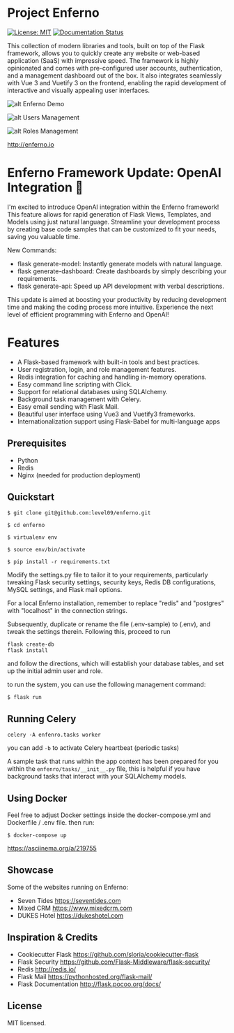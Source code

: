 Project Enferno
=================

[![License: MIT](https://img.shields.io/badge/License-MIT-yellow.svg)](https://opensource.org/licenses/MIT)
[![Documentation Status](https://readthedocs.org/projects/enferno/badge/?version=latest)](https://enferno.readthedocs.io/en/latest/?badge=latest)

This collection of modern libraries and tools, built on top of the Flask framework, allows you to quickly create any
website or web-based application (SaaS) with impressive speed. The framework is highly opinionated and comes with
pre-configured user accounts, authentication, and a management dashboard out of the box. It also integrates seamlessly
with Vue 3 and Vuetify 3 on the frontend, enabling the rapid development of interactive and visually appealing user
interfaces.

![alt Enferno Demo](https://github.com/level09/enferno/blob/master/docs/enferno-hero.gif)

![alt Users Management](https://github.com/level09/enferno/blob/master/docs/users-management.jpg)

![alt Roles Management](https://github.com/level09/enferno/blob/master/docs/roles-management.jpg)

http://enferno.io

Enferno Framework Update: OpenAI Integration 🚀
==============
I'm excited to introduce OpenAI integration within the Enferno framework! This feature allows for rapid generation of
Flask Views, Templates, and Models using just natural language. Streamline your development process by creating base
code samples that can be customized to fit your needs, saving you valuable time.

New Commands:

- flask generate-model: Instantly generate models with natural language.
- flask generate-dashboard: Create dashboards by simply describing your requirements.
- flask generate-api: Speed up API development with verbal descriptions.

This update is aimed at boosting your productivity by reducing development time and making the coding process more
intuitive. Experience the next level of efficient programming with Enferno and OpenAI!




Features
==================

- A Flask-based framework with built-in tools and best practices.
- User registration, login, and role management features.
- Redis integration for caching and handling in-memory operations.
- Easy command line scripting with Click.
- Support for relational databases using SQLAlchemy.
- Background task management with Celery.
- Easy email sending with Flask Mail.
- Beautiful user interface using Vue3 and Vuetify3 frameworks.
- Internationalization support using Flask-Babel for multi-language apps

Prerequisites
-------------

* Python
* Redis
* Nginx (needed for production deployment)

Quickstart
----------

    $ git clone git@github.com:level09/enferno.git
    
    $ cd enferno 
    
    $ virtualenv env
    
    $ source env/bin/activate 
    
    $ pip install -r requirements.txt

Modify the settings.py file to tailor it to your requirements, particularly tweaking Flask security settings, security
keys, Redis DB configurations, MySQL settings, and Flask mail options.

For a local Enferno installation, remember to replace "redis" and "postgres" with "localhost" in the connection strings.

Subsequently, duplicate or rename the file (.env-sample) to (.env), and tweak the settings therein. Following this,
proceed to run

    flask create-db
    flask install 

and follow the directions, which will establish your database tables, and set up the initial admin user and role.

to run the system, you can use the following management command:

    $ flask run

Running Celery
-------------

`celery -A enfenro.tasks worker `

you can add `-b` to activate Celery heartbeat (periodic tasks)

A sample task that runs within the app context has been prepared for you within the `enfenro/tasks/__init__.py` file,
this is helpful if you have background tasks that interact with your SQLAlchemy models.



Using Docker
------------
Feel free to adjust Docker settings inside the docker-compose.yml and Dockerfile / .env file.
then run:

    $ docker-compose up

https://asciinema.org/a/219755


Showcase
--------
Some of the websites running on Enferno:

- Seven Tides <https://seventides.com>
- Mixed CRM <https://www.mixedcrm.com>
- DUKES Hotel <https://dukeshotel.com>

Inspiration & Credits
---------------------

- Cookiecutter Flask <https://github.com/sloria/cookiecutter-flask>
- Flask Security <https://github.com/Flask-Middleware/flask-security/>
- Redis <http://redis.io/>
- Flask Mail <https://pythonhosted.org/flask-mail/>
- Flask Documentation <http://flask.pocoo.org/docs/>

License
-------

MIT licensed.

